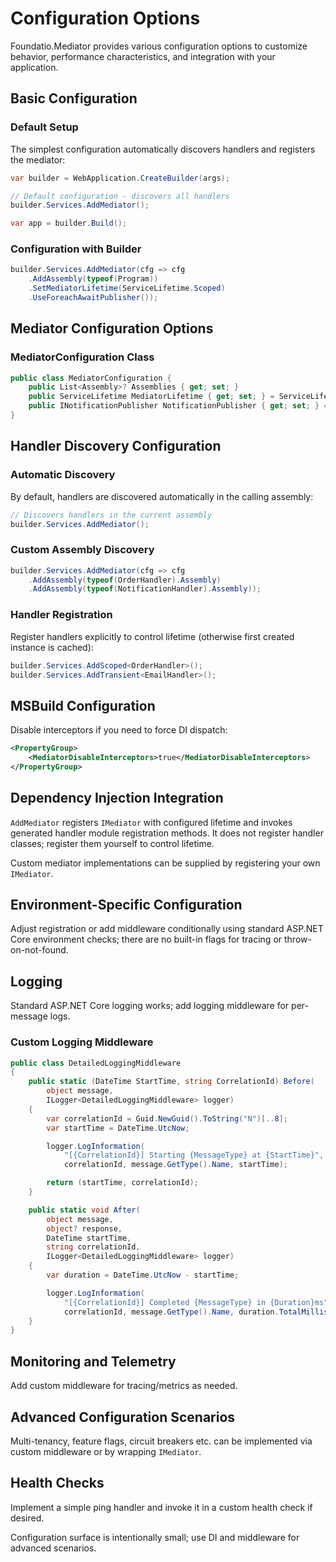# Configuration Options

Foundatio.Mediator provides various configuration options to customize behavior, performance characteristics, and integration with your application.

## Basic Configuration

### Default Setup

The simplest configuration automatically discovers handlers and registers the mediator:

```csharp
var builder = WebApplication.CreateBuilder(args);

// Default configuration - discovers all handlers
builder.Services.AddMediator();

var app = builder.Build();
```

### Configuration with Builder

```csharp
builder.Services.AddMediator(cfg => cfg
    .AddAssembly(typeof(Program))
    .SetMediatorLifetime(ServiceLifetime.Scoped)
    .UseForeachAwaitPublisher());
```

## Mediator Configuration Options

### MediatorConfiguration Class

```csharp
public class MediatorConfiguration {
    public List<Assembly>? Assemblies { get; set; }
    public ServiceLifetime MediatorLifetime { get; set; } = ServiceLifetime.Scoped;
    public INotificationPublisher NotificationPublisher { get; set; } = new TaskWhenAllPublisher();
}
```

## Handler Discovery Configuration

### Automatic Discovery

By default, handlers are discovered automatically in the calling assembly:

```csharp
// Discovers handlers in the current assembly
builder.Services.AddMediator();
```

### Custom Assembly Discovery

```csharp
builder.Services.AddMediator(cfg => cfg
    .AddAssembly(typeof(OrderHandler).Assembly)
    .AddAssembly(typeof(NotificationHandler).Assembly));
```

### Handler Registration

Register handlers explicitly to control lifetime (otherwise first created instance is cached):

```csharp
builder.Services.AddScoped<OrderHandler>();
builder.Services.AddTransient<EmailHandler>();
```

## MSBuild Configuration

Disable interceptors if you need to force DI dispatch:

```xml
<PropertyGroup>
    <MediatorDisableInterceptors>true</MediatorDisableInterceptors>
</PropertyGroup>
```

## Dependency Injection Integration

`AddMediator` registers `IMediator` with configured lifetime and invokes generated handler module registration methods. It does not register handler classes; register them yourself to control lifetime.

Custom mediator implementations can be supplied by registering your own `IMediator`.

## Environment-Specific Configuration

Adjust registration or add middleware conditionally using standard ASP.NET Core environment checks; there are no built-in flags for tracing or throw-on-not-found.

## Logging

Standard ASP.NET Core logging works; add logging middleware for per-message logs.

### Custom Logging Middleware

```csharp
public class DetailedLoggingMiddleware
{
    public static (DateTime StartTime, string CorrelationId) Before(
        object message,
        ILogger<DetailedLoggingMiddleware> logger)
    {
        var correlationId = Guid.NewGuid().ToString("N")[..8];
        var startTime = DateTime.UtcNow;

        logger.LogInformation(
            "[{CorrelationId}] Starting {MessageType} at {StartTime}",
            correlationId, message.GetType().Name, startTime);

        return (startTime, correlationId);
    }

    public static void After(
        object message,
        object? response,
        DateTime startTime,
        string correlationId,
        ILogger<DetailedLoggingMiddleware> logger)
    {
        var duration = DateTime.UtcNow - startTime;

        logger.LogInformation(
            "[{CorrelationId}] Completed {MessageType} in {Duration}ms",
            correlationId, message.GetType().Name, duration.TotalMilliseconds);
    }
}
```

## Monitoring and Telemetry

Add custom middleware for tracing/metrics as needed.

## Advanced Configuration Scenarios

Multi-tenancy, feature flags, circuit breakers etc. can be implemented via custom middleware or by wrapping `IMediator`.

## Health Checks

Implement a simple ping handler and invoke it in a custom health check if desired.

Configuration surface is intentionally small; use DI and middleware for advanced scenarios.
